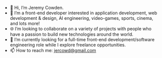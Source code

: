 - 👋 Hi, I’m Jeremy Cowden.
- 👀 I’m a front-end developer interested in application development, web development & design, AI engineering, video-games, sports, cinema, and lots more!
- 🌐 I’m looking to collaborate on a variety of projects with people who have a passion to build new technologies around the world.
- 🌱 I’m currently looking for a full-time front-end development/software engineering role while I explore freelance opportunities.
- 📫 How to reach me: jercowd@gmail.com

<!---
jercowd/jercowd is a ✨ special ✨ repository because its `README.md` (this file) appears on your GitHub profile.
You can click the Preview link to take a look at your changes.
--->
